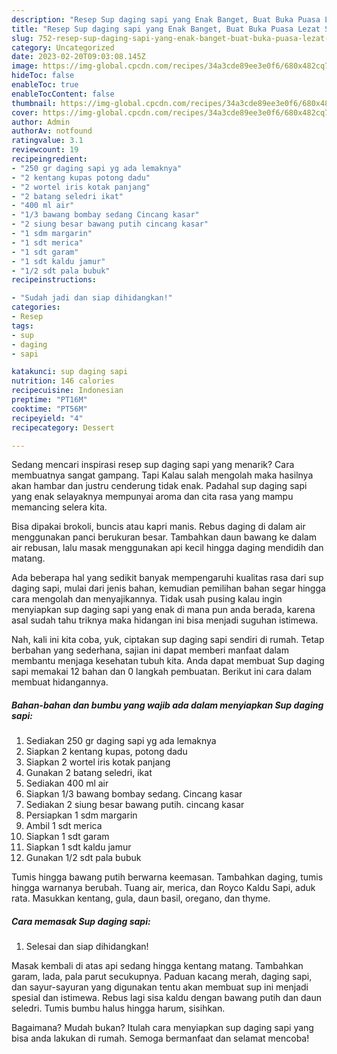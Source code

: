 ```yaml
---
description: "Resep Sup daging sapi yang Enak Banget, Buat Buka Puasa Lezat Sekali"
title: "Resep Sup daging sapi yang Enak Banget, Buat Buka Puasa Lezat Sekali"
slug: 752-resep-sup-daging-sapi-yang-enak-banget-buat-buka-puasa-lezat-sekali
category: Uncategorized
date: 2023-02-20T09:03:08.145Z
image: https://img-global.cpcdn.com/recipes/34a3cde89ee3e0f6/680x482cq70/sup-daging-sapi-foto-resep-utama.jpg
hideToc: false
enableToc: true
enableTocContent: false
thumbnail: https://img-global.cpcdn.com/recipes/34a3cde89ee3e0f6/680x482cq70/sup-daging-sapi-foto-resep-utama.jpg
cover: https://img-global.cpcdn.com/recipes/34a3cde89ee3e0f6/680x482cq70/sup-daging-sapi-foto-resep-utama.jpg
author: Admin
authorAv: notfound
ratingvalue: 3.1
reviewcount: 19
recipeingredient:
- "250 gr daging sapi yg ada lemaknya"
- "2 kentang kupas potong dadu"
- "2 wortel iris kotak panjang"
- "2 batang seledri ikat"
- "400 ml air"
- "1/3 bawang bombay sedang Cincang kasar"
- "2 siung besar bawang putih cincang kasar"
- "1 sdm margarin"
- "1 sdt merica"
- "1 sdt garam"
- "1 sdt kaldu jamur"
- "1/2 sdt pala bubuk"
recipeinstructions:

- "Sudah jadi dan siap dihidangkan!"
categories:
- Resep
tags:
- sup
- daging
- sapi

katakunci: sup daging sapi 
nutrition: 146 calories
recipecuisine: Indonesian
preptime: "PT16M"
cooktime: "PT56M"
recipeyield: "4"
recipecategory: Dessert

---
```



Sedang mencari inspirasi resep sup daging sapi yang menarik? Cara membuatnya sangat gampang. Tapi Kalau salah mengolah maka hasilnya akan hambar dan justru cenderung tidak enak. Padahal sup daging sapi yang enak selayaknya mempunyai aroma dan cita rasa yang mampu memancing selera kita.


Bisa dipakai brokoli, buncis atau kapri manis. Rebus daging di dalam air menggunakan panci berukuran besar. Tambahkan daun bawang ke dalam air rebusan, lalu masak menggunakan api kecil hingga daging mendidih dan matang.

Ada beberapa hal yang sedikit banyak mempengaruhi kualitas rasa dari sup daging sapi, mulai dari jenis bahan, kemudian pemilihan bahan segar hingga cara mengolah dan menyajikannya. Tidak usah pusing kalau ingin menyiapkan sup daging sapi yang enak di mana pun anda berada, karena asal sudah tahu triknya maka hidangan ini bisa menjadi suguhan istimewa.


Nah, kali ini kita coba, yuk, ciptakan sup daging sapi sendiri di rumah. Tetap berbahan yang sederhana, sajian ini dapat memberi manfaat dalam membantu menjaga kesehatan tubuh kita. Anda dapat membuat Sup daging sapi memakai 12 bahan dan 0 langkah pembuatan. Berikut ini cara dalam membuat hidangannya.

<!--inarticleads1-->

##### Bahan-bahan dan bumbu yang wajib ada dalam menyiapkan Sup daging sapi:

1. Sediakan 250 gr daging sapi yg ada lemaknya
1. Siapkan 2 kentang kupas, potong dadu
1. Siapkan 2 wortel iris kotak panjang
1. Gunakan 2 batang seledri, ikat
1. Sediakan 400 ml air
1. Siapkan 1/3 bawang bombay sedang. Cincang kasar
1. Sediakan 2 siung besar bawang putih. cincang kasar
1. Persiapkan 1 sdm margarin
1. Ambil 1 sdt merica
1. Siapkan 1 sdt garam
1. Siapkan 1 sdt kaldu jamur
1. Gunakan 1/2 sdt pala bubuk


Tumis hingga bawang putih berwarna keemasan. Tambahkan daging, tumis hingga warnanya berubah. Tuang air, merica, dan Royco Kaldu Sapi, aduk rata. Masukkan kentang, gula, daun basil, oregano, dan thyme. 

<!--inarticleads2-->

##### Cara memasak Sup daging sapi:


1. Selesai dan siap dihidangkan!

Masak kembali di atas api sedang hingga kentang matang. Tambahkan garam, lada, pala parut secukupnya. Paduan kacang merah, daging sapi, dan sayur-sayuran yang digunakan tentu akan membuat sup ini menjadi spesial dan istimewa. Rebus lagi sisa kaldu dengan bawang putih dan daun seledri. Tumis bumbu halus hingga harum, sisihkan. 

Bagaimana? Mudah bukan? Itulah cara menyiapkan sup daging sapi yang bisa anda lakukan di rumah. Semoga bermanfaat dan selamat mencoba!
